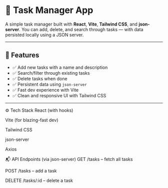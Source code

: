 # 📝 Task Manager App

A simple task manager built with **React**, **Vite**, **Tailwind CSS**, and **json-server**. You can add, delete, and search through tasks — with data persisted locally using a JSON server.

---

## 🚀 Features

- ✅ Add new tasks with a name and description
- ✅ Search/filter through existing tasks
- ✅ Delete tasks when done
- ✅ Persistent data using `json-server`
- ✅ Fast dev experience with Vite
- ✅ Clean and responsive UI with Tailwind CSS

---
⚙️ Tech Stack
React (with hooks)

Vite (for blazing-fast dev)

Tailwind CSS

json-server

Axios

📬 API Endpoints (via json-server)
GET /tasks – fetch all tasks

POST /tasks – add a task

DELETE /tasks/:id – delete a task
